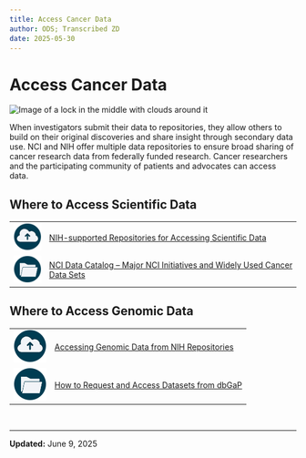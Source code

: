 ```yaml
---
title: Access Cancer Data 
author: ODS; Transcribed ZD
date: 2025-05-30
---
```


# Access Cancer Data

<img src="https://datascience.cancer.gov/sites/default/files/2022-04/lockpicture-resize.png" alt="Image of a lock in the middle with clouds around it" width="400"/>

When investigators submit their data to repositories, they allow others to build on their original discoveries and share insight through secondary data use. NCI and NIH offer multiple data repositories to ensure broad sharing of cancer research data from federally funded research. Cancer researchers and the participating community of patients and advocates can access data.

## Where to Access Scientific Data

| | |
|---|---|
| ![Data cloud icon](https://raw.githubusercontent.com/cbiit/ccdi-ods-content/dev/pages/images/icons/cloud_upload_icon.png) | [NIH-supported Repositories for Accessing Scientific Data](https://sharing.nih.gov/accessing-data/accessing-scientific-data) |
| ![Folder icon](https://raw.githubusercontent.com/cbiit/ccdi-ods-content/dev/pages/images/icons/folder_icon.png) | [NCI Data Catalog – Major NCI Initiatives and Widely Used Cancer Data Sets](https://datascience.cancer.gov/resources/nci-data-catalog) |

## Where to Access Genomic Data

| | |
|---|---|
| ![Data cloud icon](https://raw.githubusercontent.com/cbiit/ccdi-ods-content/dev/pages/images/icons/cloud_upload_icon.png) | [Accessing Genomic Data from NIH Repositories](https://sharing.nih.gov/accessing-data/accessing-genomic-data/accessing-genomic-data-from-nih-repositories) |
| ![Folder icon](https://raw.githubusercontent.com/cbiit/ccdi-ods-content/dev/pages/images/icons/folder_icon.png) | [How to Request and Access Datasets from dbGaP](https://sharing.nih.gov/accessing-data/accessing-genomic-data/how-to-request-and-access-datasets-from-dbgap) |

&nbsp;  

---

**Updated:** June 9, 2025
